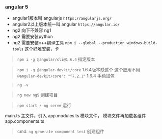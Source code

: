 ### angular 5
- angular1版本叫 angularjs   `https://angularjs.org/`
- angular2以上版本统一叫 angular   `https://angular.io/`
- ng2 向下不兼容 ng1
- ng2 需要安装python 
- ng2 需要安装c++编译工具  `npm i --global --production windows-build-tools` 这个好难安装，卡

> `npm i -g @angular/cli@1.6.4`  指定版本

> `npm i -g @angular-devkit/core`  1.6.4版本缺这个 这个应用不用
>  `@angular-devkit/core": "^7.2.1"`  1.6.4 手动加包  

> `ng -v` 

> `ng new ng5`  创建项目

> `npm start / ng serve`  运行

main.ts 主文件，引入 app.modules.ts 模块文件， 模块文件再加载各组件 app.components.ts

>cmd: `ng generate component test`  创建组件


